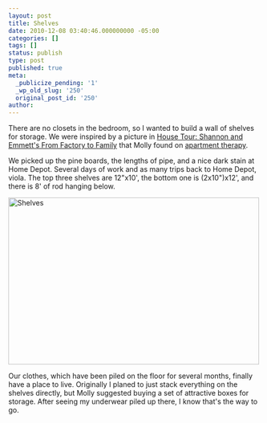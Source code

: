 ```yaml
---
layout: post
title: Shelves
date: 2010-12-08 03:40:46.000000000 -05:00
categories: []
tags: []
status: publish
type: post
published: true
meta:
  _publicize_pending: '1'
  _wp_old_slug: '250'
  original_post_id: '250'
author: 
---
```

There are no closets in the bedroom, so I wanted to build a wall of shelves for storage. We were inspired by a picture in <a href="http://www.apartmenttherapy.com/chicago/house-tours/house-tour-shannon-and-emmetts-from-factory-to-family-007338">House Tour: Shannon and Emmett's From Factory to Family</a> that Molly found on <a href="http://www.apartmenttherapy.com/" rel="nofollow">apartment therapy</a>.

We picked up the pine boards, the lengths of pipe, and a nice dark stain at Home Depot. Several days of work and as many trips back to Home Depot, viola. The top three shelves are 12"x10', the bottom one is (2x10")x12', and there is 8' of rod hanging below.

<a href="http://www.flickr.com/photos/matthewsim/5243032054/" title="Shelves by Matthew Simoneau, on Flickr"><img src="http://farm6.static.flickr.com/5247/5243032054_996296a6ab.jpg" width="500" height="333" alt="Shelves" /></a>

Our clothes, which have been piled on the floor for several months, finally have a place to live. Originally I planed to just stack everything on the shelves directly, but Molly suggested buying a set of attractive boxes for storage. After seeing my underwear piled up there, I know that's the way to go.

